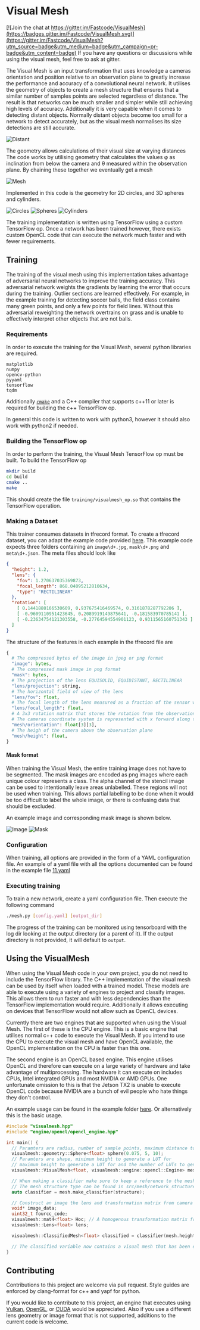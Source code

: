 # Visual Mesh

[![Join the chat at https://gitter.im/Fastcode/VisualMesh](https://badges.gitter.im/Fastcode/VisualMesh.svg)](https://gitter.im/Fastcode/VisualMesh?utm_source=badge&utm_medium=badge&utm_campaign=pr-badge&utm_content=badge)
If you have any questions or discussions while using the visual mesh, feel free to ask at gitter.

The Visual Mesh is an input transformation that uses knowledge a cameras orientation and position relative to an observation plane to greatly increase the performance and accuracy of a convolutional neural network.
It utilises the geometry of objects to create a mesh structure that ensures that a similar number of samples points are selected regardless of distance.
The result is that networks can be much smaller and simpler while still achieving high levels of accuracy.
Additionally it is very capable when it comes to detecting distant objects.
Normally distant objects become too small for a network to detect accurately, but as the visual mesh normalises its size detections are still accurate.

![Distant](./readme/distant.png)

The geometry allows calculations of their visual size at varying distances
The code works by utilising geometry that calculates the values φ as inclination from below the camera and θ measured within the observation plane.
By chaining these together we eventually get a mesh

![Mesh](./readme/mesh.jpg)

Implemented in this code is the geometry for 2D circles, and 3D spheres and cylinders.

![Circles](./readme/circle_dphi.svg) ![Spheres](./readme/sphere_dphi.svg) ![Cylinders](./readme/cylinder_dphi.svg)

The training implementation is written using TensorFlow using a custom TensorFlow op.
Once a network has been trained however, there exists custom OpenCL code that can execute the network much faster and with fewer requirements.

## Training

The training of the visual mesh using this implementation takes advantage of adversarial neural networks to improve the training accuracy.
This adversarial network weights the gradients by learning the error that occurs during the training.
Outlier sections are learned effectively.
For example, in the example training for detecting soccer balls, the field class contains many green points, and only a few points for field lines.
Without this adversarial reweighting the network overtrains on grass and is unable to effectively interpret other objects that are not balls.

### Requirements

In order to execute the training for the Visual Mesh, several python libraries are required.

```
matplotlib
numpy
opencv-python
pyyaml
tensorflow
tqdm
```

Additionally [`cmake`](https://cmake.org/) and a C++ compiler that supports c++11 or later is required for building the c++ TensorFlow op.

In general this code is written to work with python3, however it should also work with python2 if needed.

### Building the TensorFlow op

In order to perform the training, the Visual Mesh TensorFlow op must be built.
To build the TensorFlow op

```sh
mkdir build
cd build
cmake ..
make
```

This should create the file `training/visualmesh_op.so` that contains the TensorFlow operation.

### Making a Dataset

This trainer consumes datasets in tfrecord format.
To create a tfrecord dataset, you can adapt the example code provided [here](./training/build_dataset.py).
This example code expects three folders containing an `image\d+.jpg`, `mask\d+.png` and `meta\d+.json`.
The meta files should look like

```json
{
  "height": 1.2,
  "lens": {
    "fov": 1.270637035369873,
    "focal_length": 868.04095212810634,
    "type": "RECTILINEAR"
  },
  "rotation": [
    [ 0.1441880166530609, 0.937675416469574, 0.3161878287792206 ],
    [ -0.9609110951423645, 0.2089919149875641, -0.181583970785141 ],
    [ -0.23634754121303558, -0.27764594554901123, 0.9311565160751343 ]
  ]
}
```

The structure of the features in each example in the tfrecord file are
```python
{
  # The compressed bytes of the image in jpeg or png format
  "image": bytes,
  # The compressed mask image in png format
  "mask": bytes,
  # The projection of the lens EQUISOLID, EQUIDISTANT, RECTILINEAR
  "lens/projection": string,
  # The horizontal field of view of the lens
  "lens/fov": float,
  # The focal length of the lens measured as a fraction of the sensor width
  "lens/focal_length": float,
  # A 3x3 rotation matrix that stores the rotation from the observation plane to the camera
  # The cameras coordinate system is represented with x forward along the camera axis, y to the right, and z up
  "mesh/orientation": float[3][3],
  # The heigh of the camera above the observation plane
  "mesh/height": float,
}
```

#### Mask format

When training the Visual Mesh, the entire training image does not have to be segmented.
The mask images are encoded as png images where each unique colour represents a class.
The alpha channel of the stencil image can be used to intentionally leave areas unlabelled.
These regions will not be used when training.
This allows partial labelling to be done when it would be too difficult to label the whole image, or there is confusing data that should be excluded.

An example image and corresponding mask image is shown below.

![Image](./readme/image.jpg) ![Mask](./readme/mask.png)

### Configuration

When training, all options are provided in the form of a YAML configuration file.
An example of a yaml file with all the options documented can be found in the example file [11.yaml](./11.yaml)

### Executing training

To train a new network, create a yaml configuration file.
Then execute the following command

```sh
./mesh.py [config.yaml] [output_dir]
```

The progress of the training can be monitored using tensorboard with the log dir looking at the output directory (or a parent of it).
If the output directory is not provided, it will default to `output`.

<!--
## Testing

todo talk about testing and what it outputs
todo talk about how to make a pr curve using the output -->

## Using the VisualMesh

When using the Visual Mesh code in your own project, you do not need to include the TensorFlow library.
The C++ implementation of the visual mesh can be used by itself when loaded with a trained model.
These models are able to execute using a variety of engines to project and classify images.
This allows them to run faster and with less dependencies than the TensorFlow implementation would require.
Additionally it allows executing on devices that TensorFlow would not allow such as OpenCL devices.

Currently there are two engines that are supported when using the Visual Mesh.
The first of these is the CPU engine.
This is a basic engine that utilises normal c++ code to execute the Visual Mesh.
If you intend to use the CPU to execute the visual mesh and have OpenCL available, the OpenCL implementation on the CPU is faster than this one.

The second engine is an OpenCL based engine.
This engine utilises OpenCL and therefore can execute on a large variety of hardware and take advantage of multiprocessing.
The hardware it can execute on includes CPUs, Intel integrated GPUs and most NVIDIA or AMD GPUs.
One unfortunate omission to this is that the Jetson TX2 is unable to execute OpenCL code because NVIDIA are a bunch of evil people who hate things they don't control.

An example usage can be found in the example folder [here](./example/main.cpp).
Or alternatively this is the basic usage.
```cpp
#include "visualmesh.hpp"
#include "engine/opencl/opencl_engine.hpp"

int main() {
  // Paramters are radius, number of sample points, maximum distance to project
  visualmesh::geometry::Sphere<float> sphere(0.075, 5, 10);
  // Paramters are shape, minimum height to generate a LUT for
  // maximum height to generate a LUT for and the number of LUTs to generate
  visualmesh::VisualMesh<float, visualmesh::engine::opencl::Engine> mesh(sphere, 0.5, 1.5, 100);

  // When making a classifier make sure to keep a reference to the mesh that created it as it uses it internally
  // The mesh structure type can be found in src/mesh/network_structure.hpp
  auto classifier = mesh.make_classifier(structure);

  // Construct an image the lens and transformation matrix from camera to ground and get it's fourcc code
  void* image_data;
  uint32_t fourcc_code;
  visualmesh::mat4<float> Hoc; // A homogenous transformation matrix from the camera to the observation plane
  visualmesh::Lens<float> lens;

  visualmesh::ClassifiedMesh<float> classified = classifier(mesh.height(camera_height), image_data, fourcc_code, Hoc, lens);

  // The classified variable now contains a visual mesh that has been executed by the network.
}
```

## Contributing

Contributions to this project are welcome via pull request.
Style guides are enforced by clang-format for c++ and yapf for python.

If you would like to contribute to this project, an engine that executes using [Vulkan](https://www.khronos.org/vulkan/), [OpenGL](https://www.opengl.org/), or [CUDA](https://developer.nvidia.com/cuda-zone) would be appreciated.
Also if you use a different lens geometry or image format that is not supported, additions to the current code is welcome.

<!-- ## Citing

If you use the VisualMesh in your work, please cite it -->
